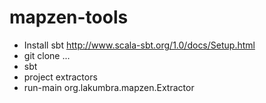 # mapzen-tools

- Install sbt http://www.scala-sbt.org/1.0/docs/Setup.html
- git clone ...
- sbt
- project extractors
- run-main org.lakumbra.mapzen.Extractor
